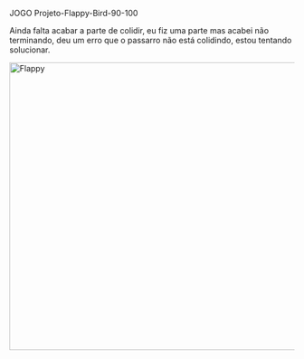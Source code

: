 JOGO Projeto-Flappy-Bird-90-100

 Ainda falta acabar a parte de colidir, eu fiz uma parte mas acabei não terminando, deu um erro que o passarro não está colidindo, estou tentando solucionar.

<img width="509" alt="Flappy" src="https://user-images.githubusercontent.com/80698023/133861344-65830d52-07e0-4701-9571-dff5e9e7b1cd.png">
